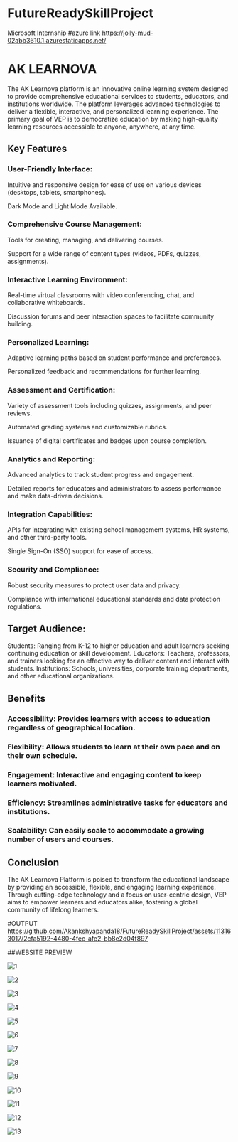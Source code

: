 # FutureReadySkillProject
Microsoft Internship
#azure link https://jolly-mud-02abb3610.1.azurestaticapps.net/

# AK LEARNOVA
The AK Learnova platform is an innovative online learning system designed to provide comprehensive educational services to students, educators, and institutions worldwide. The platform leverages advanced technologies to deliver a flexible, interactive, and personalized learning experience. The primary goal of VEP is to democratize education by making high-quality learning resources accessible to anyone, anywhere, at any time.

## Key Features
### User-Friendly Interface:
Intuitive and responsive design for ease of use on various devices (desktops, tablets, smartphones).

Dark Mode and Light Mode Available.

### Comprehensive Course Management:
Tools for creating, managing, and delivering courses.

Support for a wide range of content types (videos, PDFs, quizzes, assignments).

### Interactive Learning Environment:
Real-time virtual classrooms with video conferencing, chat, and collaborative whiteboards.

Discussion forums and peer interaction spaces to facilitate community building.

### Personalized Learning:
Adaptive learning paths based on student performance and preferences.

Personalized feedback and recommendations for further learning.

### Assessment and Certification:
Variety of assessment tools including quizzes, assignments, and peer reviews.

Automated grading systems and customizable rubrics.

Issuance of digital certificates and badges upon course completion.

### Analytics and Reporting:
Advanced analytics to track student progress and engagement.

Detailed reports for educators and administrators to assess performance and make data-driven decisions.

### Integration Capabilities:
APIs for integrating with existing school management systems, HR systems, and other third-party tools.

Single Sign-On (SSO) support for ease of access.

### Security and Compliance:
Robust security measures to protect user data and privacy.

Compliance with international educational standards and data protection regulations.

## Target Audience:

Students: Ranging from K-12 to higher education and adult learners seeking continuing education or skill development.
Educators: Teachers, professors, and trainers looking for an effective way to deliver content and interact with students.
Institutions: Schools, universities, corporate training departments, and other educational organizations.

## Benefits

### Accessibility: Provides learners with access to education regardless of geographical location.
### Flexibility: Allows students to learn at their own pace and on their own schedule.
### Engagement: Interactive and engaging content to keep learners motivated.
### Efficiency: Streamlines administrative tasks for educators and institutions.
### Scalability: Can easily scale to accommodate a growing number of users and courses.

## Conclusion
The AK Learnova Platform is poised to transform the educational landscape by providing an accessible, flexible, and engaging learning experience. Through cutting-edge technology and a focus on user-centric design, VEP aims to empower learners and educators alike, fostering a global community of lifelong learners.


#OUTPUT
https://github.com/Akankshyapanda18/FutureReadySkillProject/assets/113163017/2cfa5192-4480-4fec-afe2-bb8e2d04f897

##WEBSITE PREVIEW

![1](https://github.com/Akankshyapanda18/FutureReadySkillProject/assets/113163017/b8e3b1e1-a67e-4e1d-9547-150cd1afb3fb)

![2](https://github.com/Akankshyapanda18/FutureReadySkillProject/assets/113163017/dbf60654-5290-4b97-af4c-1ada38ca121c)

![3](https://github.com/Akankshyapanda18/FutureReadySkillProject/assets/113163017/97bd4682-2d7b-4326-8fac-388ef29eaec4)

![4](https://github.com/Akankshyapanda18/FutureReadySkillProject/assets/113163017/71ccccdb-406a-4d4b-8b7b-9f8af35eb88f)

![5](https://github.com/Akankshyapanda18/FutureReadySkillProject/assets/113163017/15694366-5f62-4bf0-abc7-64b763ed00a6)

![6](https://github.com/Akankshyapanda18/FutureReadySkillProject/assets/113163017/7500ca4e-8701-4a1d-8d12-3e53ac28d8cc)

![7](https://github.com/Akankshyapanda18/FutureReadySkillProject/assets/113163017/94840fbd-c7d5-4cf8-89cc-3668d907c18c)

![8](https://github.com/Akankshyapanda18/FutureReadySkillProject/assets/113163017/ee431e9a-5776-4d7b-9bea-c41d6ce05a65)

![9](https://github.com/Akankshyapanda18/FutureReadySkillProject/assets/113163017/f9a6d127-da69-401e-a6f6-3eaeac06aeec)

![10](https://github.com/Akankshyapanda18/FutureReadySkillProject/assets/113163017/a0cf8525-f0b0-496f-ae14-5e29764f7ab2)

![11](https://github.com/Akankshyapanda18/FutureReadySkillProject/assets/113163017/f56fb55a-54e0-40b5-9cbd-143e01419f6c)

![12](https://github.com/Akankshyapanda18/FutureReadySkillProject/assets/113163017/dad3c4ec-5ffc-413b-9a12-71d5a3e11ab4)

![13](https://github.com/Akankshyapanda18/FutureReadySkillProject/assets/113163017/5321e394-a052-4126-b983-39e9d05fd00f)
